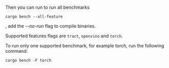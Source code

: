 Then you can run to run all benchmarks
```
cargo bench --all-feature
```
, add the *--no-run* flag to compile binaries.

Supported features flags are `tract`, `openvino` and `torch`.

To run only one supported benchmark, for example torch, run the following command:
```
cargo bench -F torch
```
